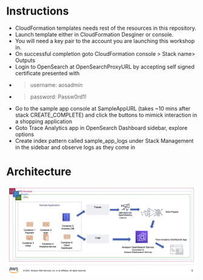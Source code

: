 # Instructions
- CloudFormation templates needs rest of the resources in this repository.
- Launch template either in CloudFormation Desginer or console.
- You will need a key pair to the account you are launching this workshop in.
- On successful completion goto CloudFormation console > Stack name> Outputs
- Login to OpenSearch at OpenSearchProxyURL by accepting self signed certificate presented with 
- > username: aosadmin 
- > password: Passw0rd1!
- Go to the sample app console at SampleAppURL (takes ~10 mins after stack CREATE_COMPLETE) and click the buttons to mimick interaction in a shopping application
- Goto Trace Analytics app in OpenSearch Dashboard sidebar, explore options
- Create index pattern called sample_app_logs under Stack Management in the sidebar and observe logs as they come in
# Architecture
![architecture](/ant403/assets/arch.jpg)